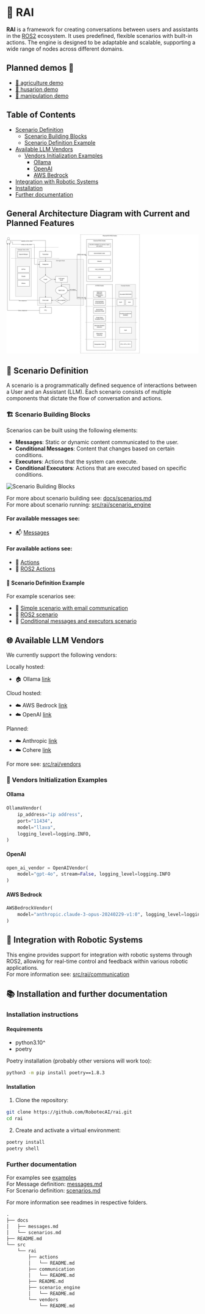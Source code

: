 # 🤖 RAI

**RAI** is a framework for creating conversations between users and assistants in the [ROS2](https://ros.org/) ecosystem. It uses predefined, flexible scenarios with built-in actions. The engine is designed to be adaptable and scalable, supporting a wide range of nodes across different domains.

## Planned demos 👀

- [🌾 agriculture demo](https://github.com/RobotecAI/rai-agriculture-demo)
- [🤖 husarion demo](https://github.com/RobotecAI/rai-husarion-demo)
- [🦾 manipulation demo](https://github.com/RobotecAI/rai-manipulation-demo)

## Table of Contents

- [Scenario Definition](#-scenario-definition)
  - [Scenario Building Blocks](#-scenario-building-blocks)
  - [Scenario Definition Example](#-scenario-definition-example)
- [Available LLM Vendors](#-available-llm-vendors)
  - [Vendors Initialization Examples](#-vendors-initialization-examples)
    - [Ollama](#ollama)
    - [OpenAI](#openai)
    - [AWS Bedrock](#aws-bedrock)
- [Integration with Robotic Systems](#-integration-with-robotic-systems)
- [Installation](#installation-instructions)
- [Further documentation](#further-documentation)

## General Architecture Diagram with Current and Planned Features

![rai_arch](docs/imgs/rai_arch.png)

## 🧩 Scenario Definition

A scenario is a programmatically defined sequence of interactions between a User and an Assistant (LLM). Each scenario consists of multiple components that dictate the flow of conversation and actions.

### 🏗️ Scenario Building Blocks

Scenarios can be built using the following elements:

- **Messages**: Static or dynamic content communicated to the user.
- **Conditional Messages**: Content that changes based on certain conditions.
- **Executors**: Actions that the system can execute.
- **Conditional Executors**: Actions that are executed based on specific conditions.

![Scenario Building Blocks](./docs/imgs/scenario_building_blocks.png)

For more about scenario building see: [docs/scenarios.md](docs/scenarios.md)\
For more about scenario running: [src/rai/scenario_engine](src/rai/scenario_engine)

#### For available messages see:

- 📬 [Messages](./src/rai/message.py)

#### For available actions see:

- 🔨 [Actions](./src/rai/actions/actions.py)
- 🤖 [ROS2 Actions](./src/rai/actions/ros_actions.py)

#### 📝 Scenario Definition Example

For example scenarios see:

- 📘 [Simple scenario with email communication](./examples/demo_example.py)
- 🤖 [ROS2 scenario](./examples/agri_ros_example.py)
- 🔄 [Conditional messages and executors scenario](./examples/agri_example.py)

## 🌐 Available LLM Vendors

We currently support the following vendors:

Locally hosted:

- 🏠 Ollama [link](https://ollama.com/)

Cloud hosted:

- ☁️ AWS Bedrock [link](https://aws.amazon.com/bedrock/)
- ☁️ OpenAI [link](https://platform.openai.com/)

Planned:

- ☁️ Anthropic [link](https://www.anthropic.com/api)
- ☁️ Cohere [link](https://cohere.com/)

For more see: [src/rai/vendors](src/rai/vendors)

### 🚀 Vendors Initialization Examples

#### Ollama

```python
OllamaVendor(
    ip_address="ip address",
    port="11434",
    model="llava",
    logging_level=logging.INFO,
)
```

#### OpenAI

```python
open_ai_vendor = OpenAIVendor(
    model="gpt-4o", stream=False, logging_level=logging.INFO
)
```

#### AWS Bedrock

```python
AWSBedrockVendor(
    model="anthropic.claude-3-opus-20240229-v1:0", logging_level=logging.INFO
)
```

## 🔗 Integration with Robotic Systems

This engine provides support for integration with robotic systems through ROS2, allowing for real-time control and feedback within various robotic applications.\
For more information see: [src/rai/communication](src/rai/communication)

## 📚 Installation and further documentation

### Installation instructions

#### Requirements

- python3.10^
- poetry

Poetry installation (probably other versions will work too):

```bash
python3 -m pip install poetry==1.8.3
```

#### Installation

1. Clone the repository:

```sh
git clone https://github.com/RobotecAI/rai.git
cd rai
```

2. Create and activate a virtual environment:

```sh
poetry install
poetry shell
```

### Further documentation

For examples see [examples](examples/)\
For Message definition: [messages.md](docs/messages.md)\
For Scenario definition: [scenarios.md](docs/scenarios.md)

For more information see readmes in respective folders.

```
.
├── docs
│   ├── messages.md
│   └── scenarios.md
├── README.md
└── src
    └── rai
        ├── actions
        │   └── README.md
        ├── communication
        │   └── README.md
        ├── README.md
        ├── scenario_engine
        │   └── README.md
        └── vendors
            └── README.md
```
